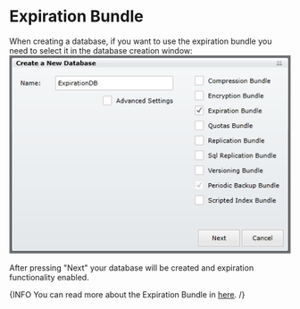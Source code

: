 # Expiration Bundle

When creating a database, if you want to use the expiration bundle you need to select it in the database creation window:  
![Tasks Fig 1](Images/studio_expiration_1.PNG)  

After pressing "Next" your database will be created and expiration functionality enabled.

{INFO You can read more about the Expiration Bundle in [here](../../server/extending/bundles/expiration). /}
